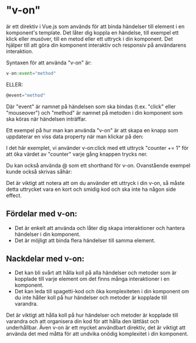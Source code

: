 # "v-on"

är ett direktiv i Vue.js som används för att binda händelser till element i en komponent's template. Det låter dig koppla en händelse, till exempel ett klick eller musöver, till en metod eller ett uttryck i din komponent. Det hjälper till att göra din komponent interaktiv och responsiv på användarens interaktion.

Syntaxen för att använda "v-on" är:

```js
v-on:event="method"
```

ELLER:

```js
@event="method"
```

Där "event" är namnet på händelsen som ska bindas (t.ex. "click" eller "mouseover") och "method" är namnet på metoden i din komponent som ska köras när händelsen inträffar.

Ett exempel på hur man kan använda "v-on" är att skapa en knapp som uppdaterar en viss data property när man klickar på den:

<template>
  <button v-on:click="counter += 1">{{ counter }}</button>
</template>

<script>
export default {
  data() {
    return {
      counter: 0
    }
  }
}
</script>

I det här exemplet, vi använder v-on:click med ett uttryck "counter += 1" för att öka värdet av "counter" varje gång knappen trycks ner.

Du kan också använda @ som ett shorthand för v-on. Ovanstående exempel kunde också skrivas såhär:

<template>
  <button @click="counter += 1">{{ counter }}</button>
</template>

Det är viktigt att notera att om du använder ett uttryck i din v-on, så måste detta uttrycket vara en kort och smidig kod och ska inte ha någon side effect.

## Fördelar med v-on:

- Det är enkelt att använda och låter dig skapa interaktioner och hantera händelser i din komponent.
- Det är möjligt att binda flera händelser till samma element.

## Nackdelar med v-on:

- Det kan bli svårt att hålla koll på alla händelser och metoder som är kopplade till varje element om det finns många interaktioner i en komponent.
- Det kan leda till spagetti-kod och öka komplexiteten i din komponent om du inte håller koll på hur händelser och metoder är kopplade till varandra.

Det är viktigt att hålla koll på hur händelser och metoder är kopplade till varandra och att organisera din kod för att hålla den lättläst och underhållbar. Även v-on är ett mycket användbart direktiv, det är viktigt att använda det med måtta för att undvika onödig komplexitet i din komponent.
